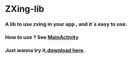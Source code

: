 # ZXing-lib

### A lib to use zxing in your app , and it`s easy to use.
### How to use ? See [MainActivity](https://github.com/liyzay/ZXing-lib/blob/master/app/src/main/java/alex/liyzay/zxing/MainActivity.java)
### Just wanna try it,[download here](https://github.com/liyzay/ZXing-lib/blob/master/apk/app-apk.apk?raw=true).
